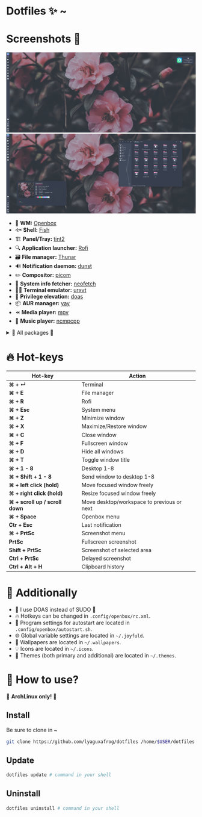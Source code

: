 # Dotfiles ✨ ~

# Screenshots 📸
![screen_2](docs/screen2.png)
![screen_1](docs/screen1.png)

* 💫 **WM:** [Openbox](https://archlinux.org/packages/extra/x86_64/openbox/)
* 🐟 **Shell:** [Fish](https://archlinux.org/packages/extra/x86_64/fish/)
* 🏗️ **Panel/Tray:** [tint2](https://archlinux.org/packages/extra/x86_64/tint2/)
* 🔍️ **Application launcher:** [Rofi](https://archlinux.org/packages/extra/x86_64/rofi/)
* 🗃️ **File manager:** [Thunar](https://archlinux.org/packages/extra/x86_64/thunar/)
* 🔊 **Notification daemon:** [dunst](https://archlinux.org/packages/extra/x86_64/dunst/)
* ✏️ **Compositor:** [picom](https://archlinux.org/packages/extra/x86_64/picom/)
* 📝 **System info fetcher:** [neofetch](https://archlinux.org/packages/extra/any/neofetch/)
* 🧑‍💻 **Terminal emulator:** [urxvt](https://archlinux.org/packages/extra/x86_64/rxvt-unicode/)
* 🔐 **Privilege elevation:** [doas](https://archlinux.org/packages/extra/x86_64/opendoas/)
* 📦️ **AUR manager:** [yay](https://aur.archlinux.org/packages/yay)
* ⏪️ **Media player:** [mpv](https://archlinux.org/packages/extra/x86_64/mpv/)
* 🔀 **Music player:** [ncmpcpp](https://archlinux.org/packages/extra/x86_64/ncmpcpp/)


<details>
  <summary>🚧 All packages 🚧</summary>

- [wget](https://archlinux.org/packages/core/x86_64/wget/): A command-line utility for downloading files from the web.
- [xorg](https://archlinux.org/packages/extra/x86_64/xorg-server/): X.Org X server and related utilities.
- [xorg-xinit](https://archlinux.org/packages/extra/x86_64/xorg-xinit/): X.Org initialisation program.
- [xorg-server](https://archlinux.org/packages/extra/x86_64/xorg-server/): X.Org X server.
- [xorg-xrandr](https://archlinux.org/packages/extra/x86_64/xorg-xrandr/): Primitive command line interface to RandR extension.
- [xorg-xrdb](https://archlinux.org/packages/extra/x86_64/xorg-xrdb/): X server resource database utility.
- [rsync](https://archlinux.org/packages/core/x86_64/rsync/): A fast, versatile, remote (and local) file-copying tool.
- [psmisc](https://archlinux.org/packages/core/x86_64/psmisc/): Miscellaneous proc filesystem utilities.
- [dunst](https://archlinux.org/packages/community/x86_64/dunst/): A customizable and lightweight notification-daemon.
- [nitrogen](https://archlinux.org/packages/community/x86_64/nitrogen/): A wallpaper browser and setter for X.
- [openbox](https://archlinux.org/packages/community/x86_64/openbox/): A highly configurable and lightweight window manager.
- [rofi](https://archlinux.org/packages/community/x86_64/rofi/): A window switcher, run dialog, ssh-launcher and dmenu replacement.
- [rxvt-unicode](https://archlinux.org/packages/community/x86_64/rxvt-unicode/): An unicode enabled rxvt-clone terminal emulator.
- [tint2](https://archlinux.org/packages/community/x86_64/tint2/): A lightweight panel/taskbar for Linux desktops.
- [picom](https://archlinux.org/packages/community/x86_64/picom/): A lightweight compositor for X11.
- [obmenu-generator](https://aur.archlinux.org/packages/obmenu-generator/): A fast pipe/static menu generator for the Openbox Window Manager.
- [perl-gtk3](https://archlinux.org/packages/extra/x86_64/perl-gtk3/): Perl bindings for GTK3.
- [pipewire](https://archlinux.org/packages/extra/x86_64/pipewire/): Low-latency audio/video router and processor.
- [lib32-pipewire](https://archlinux.org/packages/multilib/x86_64/lib32-pipewire/): Low-latency audio/video router and processor (32-bit).
- [pipewire-pulse](https://archlinux.org/packages/extra/x86_64/pipewire-pulse/): PipeWire PulseAudio replacement.
- [pipewire-alsa](https://archlinux.org/packages/extra/x86_64/pipewire-alsa/): PipeWire ALSA replacement.
- [helvum](https://aur.archlinux.org/packages/helvum/): A dynamic tiling WM with gaps.
- [mpd](https://archlinux.org/packages/community/x86_64/mpd/): A flexible, powerful, server-side application for playing music.
- [mpc](https://archlinux.org/packages/community/x86_64/mpc/): A command line tool to interface MPD.
- [ncmpcpp](https://archlinux.org/packages/community/x86_64/ncmpcpp/): A featureful ncurses based MPD client.
- [alsa-utils](https://archlinux.org/packages/extra/x86_64/alsa-utils/): Advanced Linux Sound Architecture - Utilities.
- [brightnessctl](https://archlinux.org/packages/community/x86_64/brightnessctl/): A tool to control brightness of backlight and LEDs.
- [imagemagick](https://archlinux.org/packages/extra/x86_64/imagemagick/): An image viewing/manipulation program.
- [scrot](https://archlinux.org/packages/community/x86_64/scrot/): A simple command-line screenshot utility.
- [w3m](https://archlinux.org/packages/extra/x86_64/w3m/): A pager/text-based web browser.
- [wireless_tools](https://archlinux.org/packages/core/x86_64/wireless_tools/): Tools allowing to manipulate the Wireless Extensions.
- [xclip](https://archlinux.org/packages/extra/x86_64/xclip/): Command line interface to X selections.
- [xsettingsd](https://archlinux.org/packages/community/x86_64/xsettingsd/): Provides settings to X11 applications via the XSETTINGS specification.
- [xss-lock](https://archlinux.org/packages/community/x86_64/xss-lock/): X screen saver locker.
- [thunar](https://archlinux.org/packages/extra/x86_64/thunar/): A modern file manager for Xfce.
- [thunar-archive-plugin](https://archlinux.org/packages/extra/x86_64/thunar-archive-plugin/): Create and extract archives in Thunar.
- [thunar-volman](https://archlinux.org/packages/extra/x86_64/thunar-volman/): Automatic management of removable devices in Thunar.
- [ffmpegthumbnailer](https://archlinux.org/packages/community/x86_64/ffmpegthumbnailer/): Lightweight video thumbnailer that can be used by file managers.
- [tumbler](https://archlinux.org/packages/extra/x86_64/tumbler/): D-Bus service for applications to request thumbnails.
- [inkscape](https://archlinux.org/packages/extra/x86_64/inkscape/): Professional vector graphics editor.
- [mpv](https://archlinux.org/packages/extra/x86_64/mpv/): A free, open-source, and cross-platform media player.
- [parcellite](https://archlinux.org/packages/community/x86_64/parcellite/): Lightweight GTK+ clipboard manager.
- [pavucontrol](https://archlinux.org/packages/extra/x86_64/pavucontrol/): PulseAudio Volume Control.
- [viewnior](https://archlinux.org/packages/community/x86_64/viewnior/): A fast and simple image viewer.
- [xfce4-power-manager](https://archlinux.org/packages/extra/x86_64/xfce4-power-manager/): Power manager for Xfce desktop.
- [htop](https://archlinux.org/packages/extra/x86_64/htop/): Interactive process viewer and manager.
- [neofetch](https://archlinux.org/packages/community/any/neofetch/): A CLI system information tool written in Bash.
- [fish](https://archlinux.org/packages/community/x86_64/fish/): A smart and user-friendly command-line.
- [snixembed](https://aur.archlinux.org/packages/snixembed): Proxy the StatusNotifierItem protocol to the XEmbed System Tray.
  
</details>


# 🔥 Hot-keys 

| Hot-key | Action |
|---------|--------|
| **⌘ + ↵** | Terminal |
| **⌘ + E** | File manager |
| **⌘ + R** | Rofi |
| **⌘ + Esc** | System menu |
| **⌘ + Z** | Minimize window |
| **⌘ + X** | Maximize/Restore window |
| **⌘ + C** | Close window |
| **⌘ + F** | Fullscreen window |
| **⌘ + D** | Hide all windows |
| **⌘ + T** | Toggle window title |
| **⌘ + 1 - 8** | Desktop 1-8 |
| **⌘ + Shift + 1 - 8** | Send window to desktop 1-8 |
| **⌘ + left click (hold)** | Move focused window freely |
| **⌘ + right click (hold)** | Resize focused window freely |
| **⌘ + scroll up / scroll down** | Move desktop/workspace to previous or next |
| **⌘ + Space** | Openbox menu |
| **Ctr + Esc** | Last notification |
| **⌘ + PrtSc** | Screenshot menu |
| **PrtSc** | Fullscreen screenshot |
| **Shift + PrtSc** | Screenshot of selected area |
| **Ctrl + PrtSc** | Delayed screenshot |
| **Ctrl + Alt + H** | Clipboard history |

# 📌 Additionally

* 🚨 I use DOAS instead of SUDO 🚨
* 🔥 Hotkeys can be changed in `.config/openbox/rc.xml`.
* 🚀 Program settings for autostart are located in `.config/openbox/autostart.sh`.
* 🌐 Global variable settings are located in `~/.joyfuld`.
* 🌱 Wallpapers are located in `~/.wallpapers`.
* 💡 Icons are located in `~/.icons`.
* 🎨 Themes (both primary and additional) are located in `~/.themes`.

# 🍻 How to use?

🚨 **ArchLinux only!** 🚨

## Install
Be sure to clone in ~
```bash
git clone https://github.com/lyaguxafrog/dotfiles /home/$USER/dotfiles && cd /home/$USER/dotfiles && ./dotfiles install
```

## Update
```bash
dotfiles update # command in your shell
```

## Uninstall 
```bash
dotfiles uninstall # command in your shell
```
